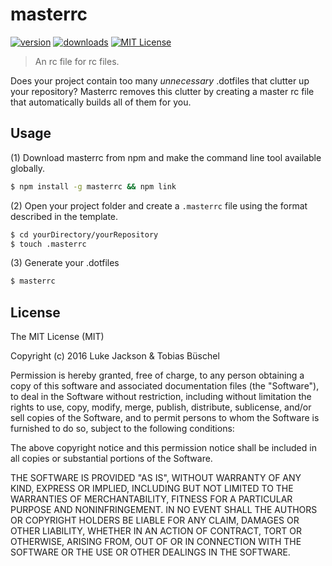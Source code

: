 # masterrc
[![version](https://img.shields.io/npm/v/masterrc.svg?style=flat-square)](http://npm.im/masterrc)
[![downloads](https://img.shields.io/npm/dm/masterrc.svg?style=flat-square)](http://npm-stat.com/charts.html?package=masterrc)
[![MIT License](https://img.shields.io/npm/l/masterrc.svg?style=flat-square)](http://opensource.org/licenses/MIT)

> An rc file for rc files.

Does your project contain too many _unnecessary_ .dotfiles that clutter up your repository? Masterrc removes this clutter by creating a master rc file that automatically builds all of them for you.


## Usage
(1) Download masterrc from npm and make the command line tool available globally.
```bash
$ npm install -g masterrc && npm link
```
(2) Open your project folder and create a `.masterrc` file using the format described in the template.
```bash
$ cd yourDirectory/yourRepository
$ touch .masterrc
```
(3) Generate your .dotfiles
```bash
$ masterrc
```

## License

The MIT License (MIT)

Copyright (c) 2016 Luke Jackson & Tobias Büschel

Permission is hereby granted, free of charge, to any person obtaining a copy
of this software and associated documentation files (the "Software"), to deal
in the Software without restriction, including without limitation the rights
to use, copy, modify, merge, publish, distribute, sublicense, and/or sell
copies of the Software, and to permit persons to whom the Software is
furnished to do so, subject to the following conditions:

The above copyright notice and this permission notice shall be included in all
copies or substantial portions of the Software.

THE SOFTWARE IS PROVIDED "AS IS", WITHOUT WARRANTY OF ANY KIND, EXPRESS OR
IMPLIED, INCLUDING BUT NOT LIMITED TO THE WARRANTIES OF MERCHANTABILITY,
FITNESS FOR A PARTICULAR PURPOSE AND NONINFRINGEMENT. IN NO EVENT SHALL THE
AUTHORS OR COPYRIGHT HOLDERS BE LIABLE FOR ANY CLAIM, DAMAGES OR OTHER
LIABILITY, WHETHER IN AN ACTION OF CONTRACT, TORT OR OTHERWISE, ARISING FROM,
OUT OF OR IN CONNECTION WITH THE SOFTWARE OR THE USE OR OTHER DEALINGS IN THE
SOFTWARE.

